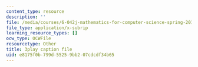 ```yaml
---
content_type: resource
description: ''
file: /media/courses/6-042j-mathematics-for-computer-science-spring-2015/e8175f0b799d55259bb207cdcdf34b65_F3y8qupFfUs.vtt
file_type: application/x-subrip
learning_resource_types: []
ocw_type: OCWFile
resourcetype: Other
title: 3play caption file
uid: e8175f0b-799d-5525-9bb2-07cdcdf34b65
---
```

